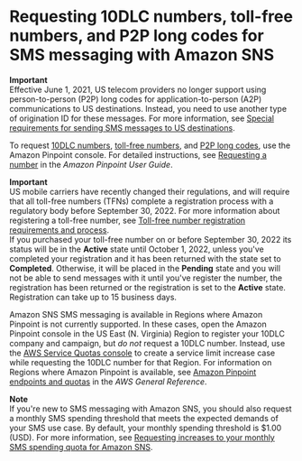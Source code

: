 # Requesting 10DLC numbers, toll\-free numbers, and P2P long codes for SMS messaging with Amazon SNS<a name="channels-sms-awssupport-long-code"></a>

**Important**  
Effective June 1, 2021, US telecom providers no longer support using person\-to\-person \(P2P\) long codes for application\-to\-person \(A2P\) communications to US destinations\. Instead, you need to use another type of origination ID for these messages\. For more information, see [Special requirements for sending SMS messages to US destinations](channels-sms-us-requirements.md)\.

To request [10DLC numbers](channels-sms-originating-identities-10dlc.md), [toll\-free numbers](channels-sms-originating-identities-tfn.md), and [P2P long codes](channels-sms-originating-identities-long-codes.md), use the Amazon Pinpoint console\. For detailed instructions, see [Requesting a number](https://docs.aws.amazon.com/pinpoint/latest/userguide/settings-request-number.html) in the *Amazon Pinpoint User Guide*\.

**Important**  
US mobile carriers have recently changed their regulations, and will require that all toll\-free numbers \(TFNs\) complete a registration process with a regulatory body before September 30, 2022\. For more information about registering a toll\-free number, see [Toll\-free number registration requirements and process](channels-sns-sms-tfn-register.md)\.  
If you purchased your toll\-free number on or before September 30, 2022 its status will be in the **Active** state until October 1, 2022, unless you've completed your registration and it has been returned with the state set to **Completed**\. Otherwise, it will be placed in the **Pending** state and you will not be able to send messages with it until you've register the number, the registration has been returned or the registration is set to the **Active** state\.  
Registration can take up to 15 business days\.

Amazon SNS SMS messaging is available in Regions where Amazon Pinpoint is not currently supported\. In these cases, open the Amazon Pinpoint console in the US East \(N\. Virginia\) Region to register your 10DLC company and campaign, but *do not* request a 10DLC number\. Instead, use the [AWS Service Quotas console](https://us-east-1.console.aws.amazon.com/support/home?region=us-east-1&skipRegion=true#/case/create?issueType=service-limit-increase) to create a service limit increase case while requesting the 10DLC number for that Region\. For information on Regions where Amazon Pinpoint is available, see [Amazon Pinpoint endpoints and quotas](https://docs.aws.amazon.com/general/latest/gr/pinpoint.html) in the *AWS General Reference*\.

**Note**  
If you're new to SMS messaging with Amazon SNS, you should also request a monthly SMS spending threshold that meets the expected demands of your SMS use case\. By default, your monthly spending threshold is $1\.00 \(USD\)\. For more information, see [Requesting increases to your monthly SMS spending quota for Amazon SNS](channels-sms-awssupport-spend-threshold.md)\. 